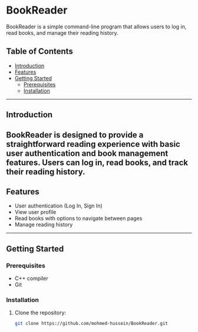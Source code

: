 # BookReader

BookReader is a simple command-line program that allows users to log in, read books, and manage their reading history.

## Table of Contents

- [Introduction](#introduction)
- [Features](#features)
- [Getting Started](#getting-started)
  - [Prerequisites](#prerequisites)
  - [Installation](#installation)

---
## Introduction

BookReader is designed to provide a straightforward reading experience with basic user authentication and book management features. Users can log in, read books, and track their reading history.
---
## Features

- User authentication (Log In, Sign In)
- View user profile
- Read books with options to navigate between pages
- Manage reading history

---
## Getting Started

### Prerequisites

- C++ compiler
- Git

### Installation

1. Clone the repository:

   ```bash
   git clone https://github.com/mohmed-hussein/BookReader.git

